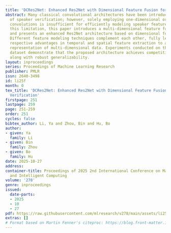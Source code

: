 ```yaml
---
title: 'DCRes2Net: Enhanced Res2Net with Dimensional Feature Fusion for Speaker Verification'
abstract: Many classical convolutional architectures have been introduced to the field
  of speaker verification; however, solely employing one-dimensional or two-dimensional
  convolutions is insufficient for efficiently modeling speaker features. To address
  this limitation, this paper introduces a multi-dimensional feature fusion strategy
  and presents an enhanced Res2Net architecture based on dimensional feature fusion.
  Different feature modeling techniques complement each other, fully leveraging their
  respective advantages in temporal and spatial feature extraction to achieve comprehensive
  representation of multi-dimensional data. Experiments conducted on the VoxCeleb
  dataset demonstrate that the proposed architecture achieves competitive performance
  along with robust generalizability.
layout: inproceedings
series: Proceedings of Machine Learning Research
publisher: PMLR
issn: 2640-3498
id: li25f
month: 0
tex_title: 'DCRes2Net: Enhanced Res2Net with Dimensional Feature Fusion for Speaker
  Verification'
firstpage: 251
lastpage: 259
page: 251-259
order: 251
cycles: false
bibtex_author: Li, Ya and Zhou, Bin and Hu, Bo
author:
- given: Ya
  family: Li
- given: Bin
  family: Zhou
- given: Bo
  family: Hu
date: 2025-10-27
address:
container-title: Proceedings of 2025 2nd International Conference on Machine Learning
  and Intelligent Computing
volume: '278'
genre: inproceedings
issued:
  date-parts:
  - 2025
  - 10
  - 27
pdf: https://raw.githubusercontent.com/mlresearch/v278/main/assets/li25f/li25f.pdf
extras: []
# Format based on Martin Fenner's citeproc: https://blog.front-matter.io/posts/citeproc-yaml-for-bibliographies/
---
```

